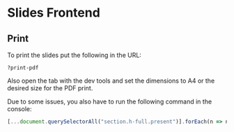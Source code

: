 # Slides Frontend

## Print

To print the slides put the following in the URL:

```
?print-pdf
```

Also open the tab with the dev tools and set the dimensions to A4 or the desired size for the PDF print.

Due to some issues, you also have to run the following command in the console:

```js
[...document.querySelectorAll("section.h-full.present")].forEach(n => n.style.top = "0px")
```